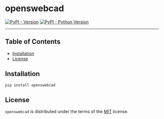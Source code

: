# openswebcad

[![PyPI - Version](https://img.shields.io/pypi/v/openswebcad.svg)](https://pypi.org/project/openswebcad)
[![PyPI - Python Version](https://img.shields.io/pypi/pyversions/openswebcad.svg)](https://pypi.org/project/openswebcad)

-----

## Table of Contents

- [Installation](#installation)
- [License](#license)

## Installation

```console
pip install openswebcad
```

## License

`openswebcad` is distributed under the terms of the [MIT](https://spdx.org/licenses/MIT.html) license.
